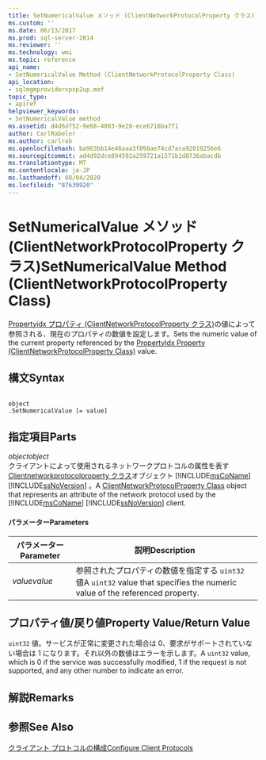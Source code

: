 ```yaml
---
title: SetNumericalValue メソッド (ClientNetworkProtocolProperty クラス) |Microsoft Docs
ms.custom: ''
ms.date: 06/13/2017
ms.prod: sql-server-2014
ms.reviewer: ''
ms.technology: wmi
ms.topic: reference
api_name:
- SetNumericalValue Method (ClientNetworkProtocolProperty Class)
api_location:
- sqlmgmproviderxpsp2up.mof
topic_type:
- apiref
helpviewer_keywords:
- SetNumericalValue method
ms.assetid: d4d6df52-9e68-4003-9e28-ece6716ba7f1
author: CarlRabeler
ms.author: carlrab
ms.openlocfilehash: ba963bb14e46aaa3f098ae74cd7aca92019256e6
ms.sourcegitcommit: ad4d92dce894592a259721a1571b1d8736abacdb
ms.translationtype: MT
ms.contentlocale: ja-JP
ms.lasthandoff: 08/04/2020
ms.locfileid: "87639920"
---
```

# <a name="setnumericalvalue-method-clientnetworkprotocolproperty-class"></a><span data-ttu-id="b66c6-102">SetNumericalValue メソッド (ClientNetworkProtocolProperty クラス)</span><span class="sxs-lookup"><span data-stu-id="b66c6-102">SetNumericalValue Method (ClientNetworkProtocolProperty Class)</span></span>
  <span data-ttu-id="b66c6-103">[Propertyidx プロパティ (ClientNetworkProtocolProperty クラス)](clientnetworkprotocolproperty-class.md)の値によって参照される、現在のプロパティの数値を設定します。</span><span class="sxs-lookup"><span data-stu-id="b66c6-103">Sets the numeric value of the current property referenced by the [PropertyIdx Property (ClientNetworkProtocolProperty Class)](clientnetworkprotocolproperty-class.md) value.</span></span>  
  
## <a name="syntax"></a><span data-ttu-id="b66c6-104">構文</span><span class="sxs-lookup"><span data-stu-id="b66c6-104">Syntax</span></span>  
  
```  
  
object  
.SetNumericalValue [= value]  
```  
  
## <a name="parts"></a><span data-ttu-id="b66c6-105">指定項目</span><span class="sxs-lookup"><span data-stu-id="b66c6-105">Parts</span></span>  
 <span data-ttu-id="b66c6-106">*object*</span><span class="sxs-lookup"><span data-stu-id="b66c6-106">*object*</span></span>  
 <span data-ttu-id="b66c6-107">クライアントによって使用されるネットワークプロトコルの属性を表す[Clientnetworkprotocolproperty クラス](clientnetworkprotocolproperty-class.md)オブジェクト [!INCLUDE[msCoName](../../../includes/msconame-md.md)] [!INCLUDE[ssNoVersion](../../../includes/ssnoversion-md.md)] 。</span><span class="sxs-lookup"><span data-stu-id="b66c6-107">A [ClientNetworkProtocolProperty Class](clientnetworkprotocolproperty-class.md) object that represents an attribute of the network protocol used by the [!INCLUDE[msCoName](../../../includes/msconame-md.md)] [!INCLUDE[ssNoVersion](../../../includes/ssnoversion-md.md)] client.</span></span>  
  
#### <a name="parameters"></a><span data-ttu-id="b66c6-108">パラメーター</span><span class="sxs-lookup"><span data-stu-id="b66c6-108">Parameters</span></span>  
  
|<span data-ttu-id="b66c6-109">パラメーター</span><span class="sxs-lookup"><span data-stu-id="b66c6-109">Parameter</span></span>|<span data-ttu-id="b66c6-110">説明</span><span class="sxs-lookup"><span data-stu-id="b66c6-110">Description</span></span>|  
|---------------|-----------------|  
|<span data-ttu-id="b66c6-111">*value*</span><span class="sxs-lookup"><span data-stu-id="b66c6-111">*value*</span></span>|<span data-ttu-id="b66c6-112">参照されたプロパティの数値を指定する `uint32` 値</span><span class="sxs-lookup"><span data-stu-id="b66c6-112">A `uint32` value that specifies the numeric value of the referenced property.</span></span>|  
  
## <a name="property-valuereturn-value"></a><span data-ttu-id="b66c6-113">プロパティ値/戻り値</span><span class="sxs-lookup"><span data-stu-id="b66c6-113">Property Value/Return Value</span></span>  
 <span data-ttu-id="b66c6-114">`uint32` 値。サービスが正常に変更された場合は 0、要求がサポートされていない場合は 1 になります。それ以外の数値はエラーを示します。</span><span class="sxs-lookup"><span data-stu-id="b66c6-114">A `uint32` value, which is 0 if the service was successfully modified, 1 if the request is not supported, and any other number to indicate an error.</span></span>  
  
## <a name="remarks"></a><span data-ttu-id="b66c6-115">解説</span><span class="sxs-lookup"><span data-stu-id="b66c6-115">Remarks</span></span>  
  
## <a name="see-also"></a><span data-ttu-id="b66c6-116">参照</span><span class="sxs-lookup"><span data-stu-id="b66c6-116">See Also</span></span>  
 [<span data-ttu-id="b66c6-117">クライアント プロトコルの構成</span><span class="sxs-lookup"><span data-stu-id="b66c6-117">Configure Client Protocols</span></span>](../../../database-engine/configure-windows/configure-client-protocols.md)  
  
  
